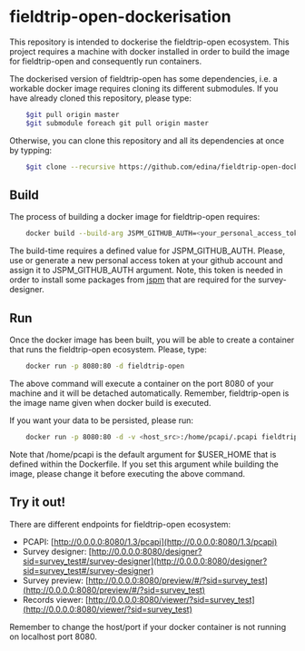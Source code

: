 # fieldtrip-open-dockerisation

This repository is intended to dockerise the fieldtrip-open ecosystem. This project requires a machine with docker installed
in order to build the image for fieldtrip-open and consequently run containers.

The dockerised version of fieldtrip-open has some dependencies, i.e. a workable docker image requires cloning its different
submodules. If you have already cloned this repository, please type:

```bash
	$git pull origin master
	$git submodule foreach git pull origin master
```

Otherwise, you can clone this repository and all its dependencies at once by typping:

```bash
	$git clone --recursive https://github.com/edina/fieldtrip-open-dockerisation.git 
```

## Build

The process of building a docker image for fieldtrip-open requires:

```bash
	docker build --build-arg JSPM_GITHUB_AUTH=<your_personal_access_token> -t fieldtrip-open .
```

The build-time requires a defined value for JSPM_GITHUB_AUTH. Please, use or generate a new personal access token at your github account
and assign it to JSPM_GITHUB_AUTH argument. Note, this token is needed in order to install some packages from [jspm](http://jspm.io/) that are 
required for the survey-designer.

## Run

Once the docker image has been built, you will be able to create a container that runs the fieldtrip-open ecosystem. Please,
type:

```bash
	docker run -p 8080:80 -d fieldtrip-open
```

The above command will execute a container on the port 8080 of your machine and it will be detached automatically. Remember,
fieldtrip-open is the image name given when docker build is executed.

If you want your data to be persisted, please run:

```bash
	docker run -p 8080:80 -d -v <host_src>:/home/pcapi/.pcapi fieldtrip-open
```

Note that /home/pcapi is the default argument for $USER_HOME that is defined within the Dockerfile. If you set this argument
while building the image, please change it before executing the above command.

## Try it out!

There are different endpoints for fieldtrip-open ecosystem:

* PCAPI: [http://0.0.0.0:8080/1.3/pcapi](http://0.0.0.0:8080/1.3/pcapi)
* Survey designer: [http://0.0.0.0:8080/designer?sid=survey_test#/survey-designer](http://0.0.0.0:8080/designer?sid=survey_test#/survey-designer)
* Survey preview: [http://0.0.0.0:8080/preview/#/?sid=survey_test](http://0.0.0.0:8080/preview/#/?sid=survey_test)
* Records viewer: [http://0.0.0.0:8080/viewer/?sid=survey_test](http://0.0.0.0:8080/viewer/?sid=survey_test)

Remember to change the host/port if your docker container is not running on localhost port 8080.



